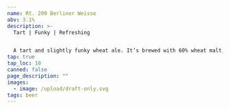 ```yaml
---
name: Rt. 209 Berliner Weisse
abv: 3.1%
description: >-
  Tart | Funky | Refreshing 


  A tart and slightly funky wheat ale. It’s brewed with 60% wheat malt, single decocted and kettle soured. The result is super refreshing and thirst quenching.
tap: true
tap_loc: 10
canned: false
page_description: ""
images:
  - image: /upload/draft-only.svg
tags: beer
---
```

